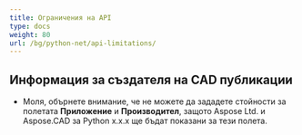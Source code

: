 ```yaml
---
title: Ограничения на API
type: docs
weight: 80
url: /bg/python-net/api-limitations/
---
```


## **Информация за създателя на CAD публикации**
- Моля, обърнете внимание, че не можете да зададете стойности за полетата **Приложение** и **Производител**, защото Aspose Ltd. и Aspose.CAD за Python x.x.x ще бъдат показани за тези полета.
